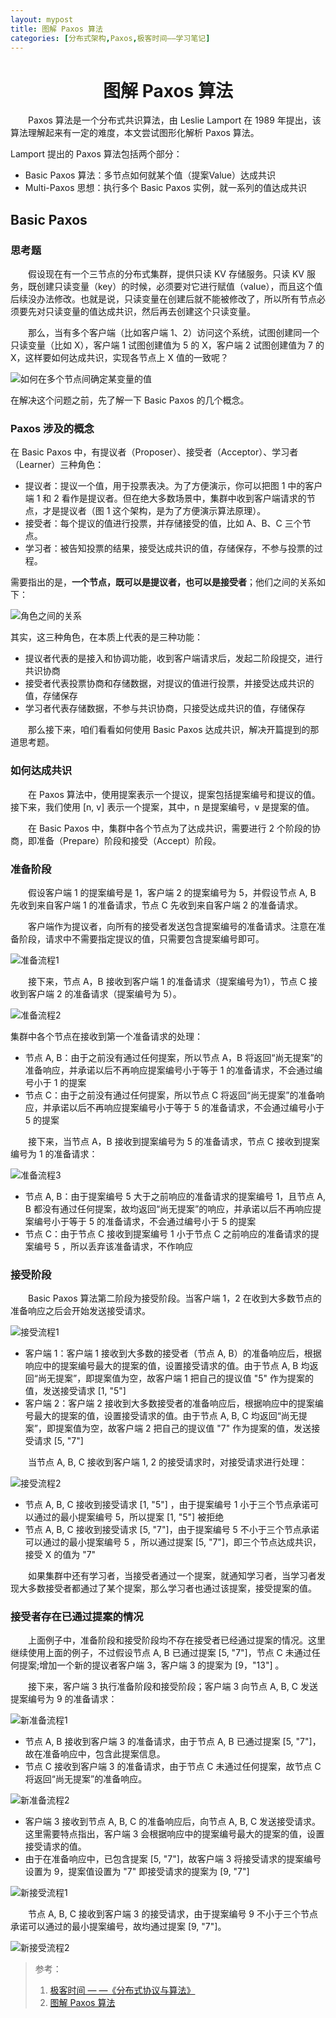 ```yaml
---
layout: mypost
title: 图解 Paxos 算法
categories: [分布式架构,Paxos,极客时间——学习笔记]
---
```

# <center>图解 Paxos 算法</center>
&emsp;&emsp;Paxos 算法是一个分布式共识算法，由 Leslie Lamport 在 1989 年提出，该算法理解起来有一定的难度，本文尝试图形化解析 Paxos 算法。

Lamport 提出的 Paxos 算法包括两个部分：
<ul>
    <li>Basic Paxos 算法：多节点如何就某个值（提案Value）达成共识</li>
    <li>Multi-Paxos 思想：执行多个 Basic Paxos 实例，就一系列的值达成共识</li>
</ul>

## Basic Paxos
### 思考题
&emsp;&emsp;假设现在有一个三节点的分布式集群，提供只读 KV 存储服务。只读 KV 服务，既创建只读变量（key）的时候，必须要对它进行赋值（value），而且这个值后续没办法修改。也就是说，只读变量在创建后就不能被修改了，所以所有节点必须要先对只读变量的值达成共识，然后再去创建这个只读变量。

&emsp;&emsp;那么，当有多个客户端（比如客户端 1、2）访问这个系统，试图创建同一个只读变量（比如 X），客户端 1 试图创建值为 5 的 X，客户端 2 试图创建值为 7 的 X，这样要如何达成共识，实现各节点上 X 值的一致呢？

![如何在多个节点间确定某变量的值](pho1.png "图1")

在解决这个问题之前，先了解一下 Basic Paxos 的几个概念。

### Paxos 涉及的概念

在 Basic Paxos 中，有提议者（Proposer）、接受者（Acceptor）、学习者（Learner）三种角色：
<ul>
    <li>提议者：提议一个值，用于投票表决。为了方便演示，你可以把图 1 中的客户端 1 和 2 看作是提议者。但在绝大多数场景中，集群中收到客户端请求的节点，才是提议者（图 1 这个架构，是为了方便演示算法原理）。</li>
    <li>接受者：每个提议的值进行投票，并存储接受的值，比如 A、B、C 三个节点。</li>
    <li>学习者：被告知投票的结果，接受达成共识的值，存储保存，不参与投票的过程。</li>
</ul>

需要指出的是，**一个节点，既可以是提议者，也可以是接受者**；他们之间的关系如下：

![角色之间的关系](pho2.png "图2")

其实，这三种角色，在本质上代表的是三种功能：

<ul>
    <li>提议者代表的是接入和协调功能，收到客户端请求后，发起二阶段提交，进行共识协商</li>
    <li>接受者代表投票协商和存储数据，对提议的值进行投票，并接受达成共识的值，存储保存</li>
    <li>学习者代表存储数据，不参与共识协商，只接受达成共识的值，存储保存</li>
</ul>

&emsp;&emsp;那么接下来，咱们看看如何使用 Basic Paxos 达成共识，解决开篇提到的那道思考题。

### 如何达成共识

&emsp;&emsp;在 Paxos 算法中，使用提案表示一个提议，提案包括提案编号和提议的值。接下来，我们使用 [n, v] 表示一个提案，其中，n 是提案编号，v 是提案的值。

&emsp;&emsp;在 Basic Paxos 中，集群中各个节点为了达成共识，需要进行 2 个阶段的协商，即准备（Prepare）阶段和接受（Accept）阶段。 

### 准备阶段

&emsp;&emsp;假设客户端 1 的提案编号是 1，客户端 2 的提案编号为 5，并假设节点 A, B 先收到来自客户端 1 的准备请求，节点 C 先收到来自客户端 2 的准备请求。

&emsp;&emsp;客户端作为提议者，向所有的接受者发送包含提案编号的准备请求。注意在准备阶段，请求中不需要指定提议的值，只需要包含提案编号即可。

![准备流程1](pho3.png "图3")

&emsp;&emsp;接下来，节点 A，B 接收到客户端 1 的准备请求（提案编号为1），节点 C 接收到客户端 2 的准备请求（提案编号为 5）。

![准备流程2](pho4.png "图4")

集群中各个节点在接收到第一个准备请求的处理：
<ul>
    <li>节点 A, B：由于之前没有通过任何提案，所以节点 A，B 将返回“尚无提案”的准备响应，并承诺以后不再响应提案编号小于等于 1 的准备请求，不会通过编号小于 1 的提案
    </li>
    <li>节点 C：由于之前没有通过任何提案，所以节点 C 将返回“尚无提案”的准备响应，并承诺以后不再响应提案编号小于等于 5 的准备请求，不会通过编号小于 5 的提案
    </li>
</ul>

&emsp;&emsp;接下来，当节点 A，B 接收到提案编号为 5 的准备请求，节点 C 接收到提案编号为 1 的准备请求：

![准备流程3](pho5.png "图5")

<ul>
    <li>节点 A, B：由于提案编号 5 大于之前响应的准备请求的提案编号 1，且节点 A, B 都没有通过任何提案，故均返回“尚无提案”的响应，并承诺以后不再响应提案编号小于等于 5 的准备请求，不会通过编号小于 5 的提案</li>
    <li>节点 C：由于节点 C 接收到提案编号 1 小于节点 C 之前响应的准备请求的提案编号 5 ，所以丢弃该准备请求，不作响应</li>
</ul>

### 接受阶段
&emsp;&emsp;Basic Paxos 算法第二阶段为接受阶段。当客户端 1，2 在收到大多数节点的准备响应之后会开始发送接受请求。

![接受流程1](pho6.png "图6")

<ul>
    <li>客户端 1：客户端 1 接收到大多数的接受者（节点 A, B）的准备响应后，根据响应中的提案编号最大的提案的值，设置接受请求的值。由于节点 A, B 均返回“尚无提案”，即提案值为空，故客户端 1 把自己的提议值 "5" 作为提案的值，发送接受请求 [1, "5"]</li>
    <li>客户端 2：客户端 2 接收到大多数接受者的准备响应后，根据响应中的提案编号最大的提案的值，设置接受请求的值。由于节点 A, B, C 均返回“尚无提案”，即提案值为空，故客户端 2 把自己的提议值 "7" 作为提案的值，发送接受请求 [5, "7"]</li>
</ul>

&emsp;&emsp;当节点 A, B, C 接收到客户端 1, 2 的接受请求时，对接受请求进行处理：

![接受流程2](pho7.png "图7")

<ul>
    <li>节点 A, B, C 接收到接受请求 [1, "5"] ，由于提案编号 1 小于三个节点承诺可以通过的最小提案编号 5，所以提案 [1, "5"] 被拒绝</li>
    <li>节点 A, B, C 接收到接受请求 [5, "7"]，由于提案编号 5 不小于三个节点承诺可以通过的最小提案编号 5 ，所以通过提案 [5, "7"]，即三个节点达成共识，接受 X 的值为 "7"</li>
</ul>

&emsp;&emsp;如果集群中还有学习者，当接受者通过一个提案，就通知学习者，当学习者发现大多数接受者都通过了某个提案，那么学习者也通过该提案，接受提案的值。

### 接受者存在已通过提案的情况

&emsp;&emsp;上面例子中，准备阶段和接受阶段均不存在接受者已经通过提案的情况。这里继续使用上面的例子，不过假设节点 A, B 已通过提案 [5, "7"]，节点 C 未通过任何提案;增加一个新的提议者客户端 3，客户端 3 的提案为 [9，"13"] 。

&emsp;&emsp;接下来，客户端 3 执行准备阶段和接受阶段；客户端 3 向节点 A, B, C 发送提案编号为 9 的准备请求：

![新准备流程1](pho8.png "图8")

<ul>
    <li>节点 A, B 接收到客户端 3 的准备请求，由于节点 A, B 已通过提案 [5, "7"]，故在准备响应中，包含此提案信息。</li>
    <li>节点 C 接收到客户端 3 的准备请求，由于节点 C 未通过任何提案，故节点 C 将返回“尚无提案”的准备响应。</li>
</ul>

![新准备流程2](pho9.png "图9")

<ul>
    <li>客户端 3 接收到节点 A, B, C 的准备响应后，向节点 A, B, C 发送接受请求。这里需要特点指出，客户端 3 会根据响应中的提案编号最大的提案的值，设置接受请求的值。</li>
    <li>由于在准备响应中，已包含提案 [5, "7"]，故客户端 3 将接受请求的提案编号设置为 9，提案值设置为 "7" 即接受请求的提案为 [9, "7"]</li>
</ul>

![新接受流程1](pho10.png "图10")

&emsp;&emsp;节点 A, B, C 接收到客户端 3 的接受请求，由于提案编号 9 不小于三个节点承诺可以通过的最小提案编号，故均通过提案 [9, "7"]。

![新接受流程2](pho11.png "图11")


>参考：
>1. <a href="https://time.geekbang.org/column/intro/279">极客时间 — —《分布式协议与算法》</a>
>2. <a href="https://leehao.me/%E5%9B%BE%E8%A7%A3-Paxos-%E7%AE%97%E6%B3%95/">图解 Paxos 算法</a>

